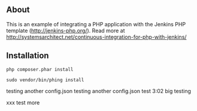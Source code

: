 ## About

This is an example of integrating a PHP application with the Jenkins PHP template (http://jenkins-php.org/). 
Read more at http://systemsarchitect.net/continuous-integration-for-php-with-jenkins/

## Installation

```
php composer.phar install
```

```
sudo vendor/bin/phing install
```
testing another config.json
testing another config.json
test 3:02 big testing


xxx test more

